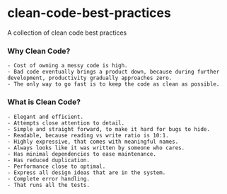 # clean-code-best-practices
A collection of clean code best practices

### Why Clean Code?

````
- Cost of owning a messy code is high.
- Bad code eventually brings a product down, because during further development, productivity gradually approaches zero.
- The only way to go fast is to keep the code as clean as possible.
````

### What is Clean Code?
````
- Elegant and efficient. 
- Attempts close attention to detail.
- Simple and straight forward, to make it hard for bugs to hide.
- Readable, because reading vs write ratio is 10:1. 
- Highly expressive, that comes with meaningful names.
- Always looks like it was written by someone who cares.
- Has minimal dependencies to ease maintenance.
- Has reduced duplication.
- Performance close to optimal. 
- Express all design ideas that are in the system.
- Complete error handling.
- That runs all the tests.
````



